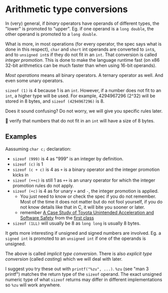 # Arithmetic type conversions

In (very) general, if *binary* operators have operands of different types, the
"lower" is promoted to "upper".  Eg. if one operand is a `long double`, the
other operand is promoted to a `long double`.

What is more, in most operations (for every operator, the spec says what is
done in this respect), `char` and `short` int operands are converted to `int`s,
and to `unsigned int`s if they do not fit in an `int`.  That conversion is
called *integer promotion*.  This is done to make the language runtime fast (on
x86 32-bit arithmetics can be much faster than when using 16-bit operands).

*Most operations* means all binary operators.  A ternary operator as well.  And
even some unary operators.

`sizeof (1)` is 4 because 1 is an `int`.  However, if a number does not fit to an
`int`, a higher type will be used.  For example, 4294967296 (2^32) will be stored
in 8 bytes, and `sizeof (4294967296)` is 8.

Does it sound confusing?  Do not worry, we will give you specific rules later.

:wrench: verify that numbers that do not fit in an `int` will have a size of 8
bytes.

## Examples

Aassuming `char c;` declaration:
- `sizeof (999)` is 4 as "999" is an integer by definition.
- `sizeof (c)` is 1
- `sizeof (c + c)` is 4 as `+` is a binary operator and the integer promotion
  kicks in
- `sizeof (++c)` is still 1 as `++` is an unary operator for which the integer
  promotion rules do not apply.
- `sizeof (+c)` is 4 as for unary `+` and `-`, the integer promotion is applied.
  - You just need to know or check the spec if you do not remember.  Most
    of the time it does not matter but do not fool yourself, if you do not
    know details like that in C, it will bite you sooner or later.
  - remember [A Case Study of Toyota Unintended Acceleration and Software
    Safety](https://users.ece.cmu.edu/~koopman/pubs/koopman14_toyota_ua_slides.pdf)
    from the [first class](/modules/intro.md)
- `sizeof (1LL)` will usually be 8 as `long long` is usually 8 bytes.

It gets more interesting if unsigned and signed numbers are involved.  Eg. a
`signed int` is promoted to an `unsigned int` if one of the operands is
unsigned.

The above is called *implicit type conversion*.  There is also *explicit type
conversion* (called *casting*) which we will deal with later.

I suggest you try these out with `printf("%zu", ...)`.  `%zu` (see "man 3
printf") matches the return type of the `sizeof` operand.  The exact unsigned
numeric type of what `sizeof` returns may differ in different implementations so
`%zu` will work anywhere.
